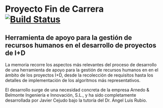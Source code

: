 # Proyecto Fin de Carrera [![Build Status](https://travis-ci.org/javiercejudo/proyecto-fin-carerra.svg?branch=master)](https://travis-ci.org/javiercejudo/proyecto-fin-carerra)

## Herramienta de apoyo para la gestión de recursos  humanos en el desarrollo de proyectos de I+D

La memoria recorre los aspectos más relevantes del proceso de desarrollo de una herramienta de apoyo para la gestión de recursos humanos en en el ámbito de los proyectos I+D, desde la recolección de requisitos hasta los detalles de implementación de los algoritmos más representativos.

El desarrollo surge de una necesidad concreta de la empresa Arnedo & Belmonte Ingeniería e Innovación, S.L., y ha sido completamente desarrollada por Javier Cejudo bajo la tutoría del Dr. Ángel Luis Rubio.

